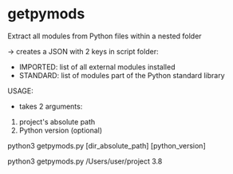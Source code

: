 # getpymods
Extract all modules from Python files within a nested folder

-> creates a JSON with 2 keys in script folder:

- IMPORTED: list of all external modules installed
- STANDARD: list of modules part of the Python standard library


USAGE:

- takes 2 arguments: 
1) project's absolute path
2) Python version (optional)

python3 getpymods.py [dir_absolute_path] [python_version]

python3 getpymods.py /Users/user/project 3.8
